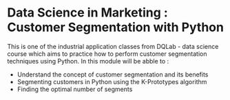 # Data Science in Marketing : Customer Segmentation with Python

This is one of the industrial application classes from DQLab - data science course which aims to practice how to perform customer segmentation techniques using Python. In this module will be abble to :

- Understand the concept of customer segmentation and its benefits  
- Segmenting customers in Python using the K-Prototypes algorithm  
- Finding the optimal number of segments  
